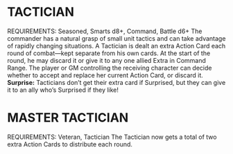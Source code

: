 # TACTICIAN
REQUIREMENTS: Seasoned, Smarts d8+, Command, Battle d6+
The commander has a natural grasp of small unit tactics and can take advantage of rapidly changing situations.
A Tactician is dealt an extra Action Card each round of combat—kept separate from his own cards. At the start of the round, he may discard it or give it to any one allied Extra in Command Range. The player or GM controlling the receiving character can decide whether to accept and replace her current Action Card, or discard it.
**Surprise:** Tacticians don’t get their extra card if Surprised, but they can give it to an ally who’s Surprised if they like!

# MASTER TACTICIAN
REQUIREMENTS: Veteran, Tactician
The Tactician now gets a total of two extra Action Cards to distribute each round.